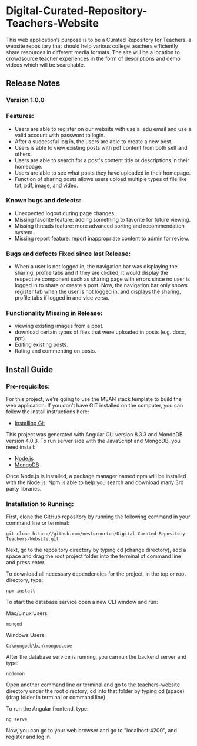 # Digital-Curated-Repository-Teachers-Website

This web application’s purpose is to be a Curated Repository for Teachers, a website repository that should help various college teachers efficiently share resources in different media formats. The site will be a location to crowdsource teacher experiences in the form of descriptions and demo videos which will be searchable.


## Release Notes
### Version 1.0.0

### Features:

* Users are able to register on our website with use a .edu email and use a valid account with password to login. 
* After a successful log in, the users are able to create a new post.
* Users is able to view existing posts with pdf content from both self and others.
* Users are able to search for a post's content title or descriptions in their homepage.
* Users are able to see what posts they have uploaded in their homepage. 
* Function of sharing posts allows users upload multiple types of file like txt, pdf, image, and video.
   
### Known bugs and defects:

* Unexpected logout during page changes.
* Missing favorite feature: adding something to favorite for future viewing.
* Missing threads feature: more advanced sorting and recommendation system .
* Missing report feature: report inappropriate content to admin for review.

### Bugs and defects Fixed since last Release:
*  When a user is not logged in, the navigation bar was displaying the sharing, profile tabs and if they are clicked, it would display the respective component such as sharing page with errors since no user is logged in to share or create a post. Now, the navigation bar only shows register tab when the user is not logged in, and displays the sharing, profile tabs if logged in and vice versa.

### Functionality Missing in Release:

* viewing existing images from a post.
* download certain types of files that were uploaded in posts (e.g. docx, ppt).
* Editing existing posts.
* Rating and commenting on posts.


## Install Guide  

### Pre-requisites:
 
For this project, we’re going to use the MEAN stack template to build the web application.
If you don’t have GIT installed on the computer, you can follow the install instructions here:

* [Installing Git](https://git-scm.com/book/en/v2/Getting-Started-Installing-Git)

This project was generated with Angular CLI version 8.3.3 and MondoDB version 4.0.3. To run server side with the JavaScript and MongoDB, you need install:

* [Node.js](https://nodejs.org/)
* [MongoDB](https://www.mongodb.com/)

Once Node.js is installed, a package manager named npm will be installed with the Node.js. Npm is able to help you search and download many 3rd party libraries.
 
### Installation to Running:
 
First, clone the GitHub repository by running the following command in your command line or terminal:

```
git clone https://github.com/nestornorton/Digital-Curated-Repository-Teachers-Website.git
``` 

Next, go to the repository directory by typing 
cd (change directory), add a space and drag the root project folder into the terminal of command line and press enter.

To download all necessary dependencies for the project, in the top or root directory, type:

```
npm install
```
To start the database service open a new CLI window and run:

Mac/Linux Users:

```
mongod
```
Windows Users:

```
C:\mongodb\bin\mongod.exe
```
After the database service is running, you can run the backend server and type:

``` 
nodemon  
```
Open another command line or terminal and go to the teachers-website directory under the root directory, cd into that folder by typing cd (space) (drag folder in terminal or command line).
 
To run the Angular frontend, type:

``` 
ng serve
```   
Now, you can go to your web browser and go to "localhost:4200", and register and log in.




